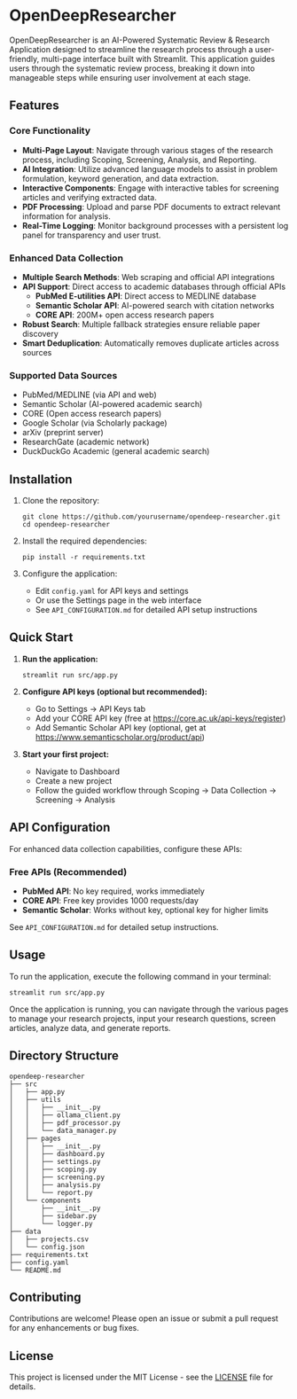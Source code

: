 # OpenDeepResearcher

OpenDeepResearcher is an AI-Powered Systematic Review & Research Application designed to streamline the research process through a user-friendly, multi-page interface built with Streamlit. This application guides users through the systematic review process, breaking it down into manageable steps while ensuring user involvement at each stage.

## Features

### Core Functionality
- **Multi-Page Layout**: Navigate through various stages of the research process, including Scoping, Screening, Analysis, and Reporting.
- **AI Integration**: Utilize advanced language models to assist in problem formulation, keyword generation, and data extraction.
- **Interactive Components**: Engage with interactive tables for screening articles and verifying extracted data.
- **PDF Processing**: Upload and parse PDF documents to extract relevant information for analysis.
- **Real-Time Logging**: Monitor background processes with a persistent log panel for transparency and user trust.

### Enhanced Data Collection
- **Multiple Search Methods**: Web scraping and official API integrations
- **API Support**: Direct access to academic databases through official APIs
  - **PubMed E-utilities API**: Direct access to MEDLINE database
  - **Semantic Scholar API**: AI-powered search with citation networks
  - **CORE API**: 200M+ open access research papers
- **Robust Search**: Multiple fallback strategies ensure reliable paper discovery
- **Smart Deduplication**: Automatically removes duplicate articles across sources

### Supported Data Sources
- PubMed/MEDLINE (via API and web)
- Semantic Scholar (AI-powered academic search)
- CORE (Open access research papers)
- Google Scholar (via Scholarly package)
- arXiv (preprint server)
- ResearchGate (academic network)
- DuckDuckGo Academic (general academic search)

## Installation

1. Clone the repository:
   ```
   git clone https://github.com/yourusername/opendeep-researcher.git
   cd opendeep-researcher
   ```

2. Install the required dependencies:
   ```
   pip install -r requirements.txt
   ```

3. Configure the application:
   - Edit `config.yaml` for API keys and settings
   - Or use the Settings page in the web interface
   - See `API_CONFIGURATION.md` for detailed API setup instructions

## Quick Start

1. **Run the application:**
   ```
   streamlit run src/app.py
   ```

2. **Configure API keys (optional but recommended):**
   - Go to Settings → API Keys tab
   - Add your CORE API key (free at https://core.ac.uk/api-keys/register)
   - Add Semantic Scholar API key (optional, get at https://www.semanticscholar.org/product/api)

3. **Start your first project:**
   - Navigate to Dashboard
   - Create a new project
   - Follow the guided workflow through Scoping → Data Collection → Screening → Analysis

## API Configuration

For enhanced data collection capabilities, configure these APIs:

### Free APIs (Recommended)
- **PubMed API**: No key required, works immediately
- **CORE API**: Free key provides 1000 requests/day
- **Semantic Scholar**: Works without key, optional key for higher limits

See `API_CONFIGURATION.md` for detailed setup instructions.

## Usage

To run the application, execute the following command in your terminal:
```
streamlit run src/app.py
```

Once the application is running, you can navigate through the various pages to manage your research projects, input your research questions, screen articles, analyze data, and generate reports.

## Directory Structure

```
opendeep-researcher
├── src
│   ├── app.py
│   ├── utils
│   │   ├── __init__.py
│   │   ├── ollama_client.py
│   │   ├── pdf_processor.py
│   │   └── data_manager.py
│   ├── pages
│   │   ├── __init__.py
│   │   ├── dashboard.py
│   │   ├── settings.py
│   │   ├── scoping.py
│   │   ├── screening.py
│   │   ├── analysis.py
│   │   └── report.py
│   └── components
│       ├── __init__.py
│       ├── sidebar.py
│       └── logger.py
├── data
│   ├── projects.csv
│   └── config.json
├── requirements.txt
├── config.yaml
└── README.md
```

## Contributing

Contributions are welcome! Please open an issue or submit a pull request for any enhancements or bug fixes.

## License

This project is licensed under the MIT License - see the [LICENSE](LICENSE) file for details.
